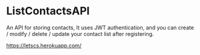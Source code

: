 # ListContactsAPI
An API for storing contacts, It uses JWT authentication, and you can create / modify / delete / update your contact list after registering.

https://letscs.herokuapp.com/
